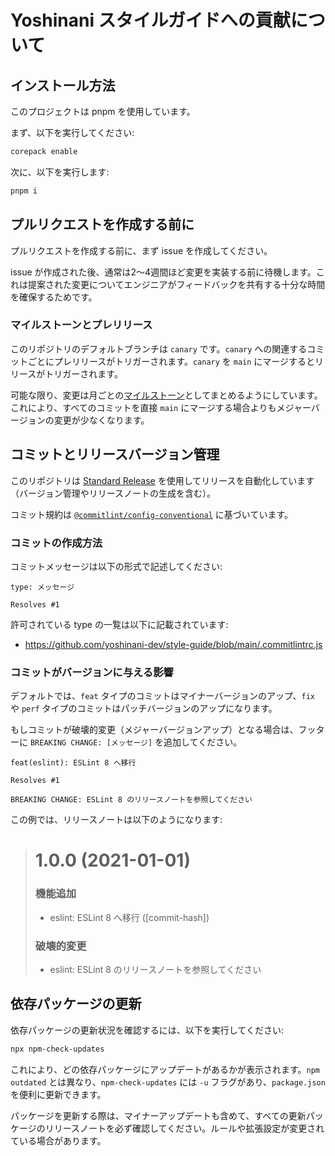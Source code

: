 # Yoshinani スタイルガイドへの貢献について

## インストール方法

このプロジェクトは pnpm を使用しています。

まず、以下を実行してください:

```sh
corepack enable
```

次に、以下を実行します:

```sh
pnpm i
```

## プルリクエストを作成する前に

プルリクエストを作成する前に、まず issue を作成してください。

issue が作成された後、通常は2〜4週間ほど変更を実装する前に待機します。これは提案された変更についてエンジニアがフィードバックを共有する十分な時間を確保するためです。

### マイルストーンとプレリリース

このリポジトリのデフォルトブランチは `canary` です。`canary` への関連するコミットごとにプレリリースがトリガーされます。`canary` を `main` にマージするとリリースがトリガーされます。

可能な限り、変更は月ごとの[マイルストーン](https://github.com/yoshinani-dev/style-guide/milestones)としてまとめるようにしています。これにより、すべてのコミットを直接 `main` にマージする場合よりもメジャーバージョンの変更が少なくなります。

## コミットとリリースバージョン管理

このリポジトリは [Standard Release](https://semantic-release.gitbook.io/semantic-release/) を使用してリリースを自動化しています（バージョン管理やリリースノートの生成を含む）。

コミット規約は [`@commitlint/config-conventional`](https://github.com/conventional-changelog/commitlint/blob/master/%40commitlint/config-conventional) に基づいています。

### コミットの作成方法

コミットメッセージは以下の形式で記述してください:

```
type: メッセージ

Resolves #1
```

許可されている type の一覧は以下に記載されています:

- https://github.com/yoshinani-dev/style-guide/blob/main/.commitlintrc.js

### コミットがバージョンに与える影響

デフォルトでは、`feat` タイプのコミットはマイナーバージョンのアップ、`fix` や `perf` タイプのコミットはパッチバージョンのアップになります。

もしコミットが破壊的変更（メジャーバージョンアップ）となる場合は、フッターに `BREAKING CHANGE: [メッセージ]` を追加してください。

```
feat(eslint): ESLint 8 へ移行

Resolves #1

BREAKING CHANGE: ESLint 8 のリリースノートを参照してください
```

この例では、リリースノートは以下のようになります:

> # 1.0.0 (2021-01-01)
>
> ### 機能追加
>
> - eslint: ESLint 8 へ移行 ([commit-hash])
>
> ### 破壊的変更
>
> - eslint: ESLint 8 のリリースノートを参照してください

## 依存パッケージの更新

依存パッケージの更新状況を確認するには、以下を実行してください:

```sh
npx npm-check-updates
```

これにより、どの依存パッケージにアップデートがあるかが表示されます。`npm outdated` とは異なり、`npm-check-updates` には `-u` フラグがあり、`package.json` を便利に更新できます。

パッケージを更新する際は、マイナーアップデートも含めて、すべての更新パッケージのリリースノートを必ず確認してください。ルールや拡張設定が変更されている場合があります。